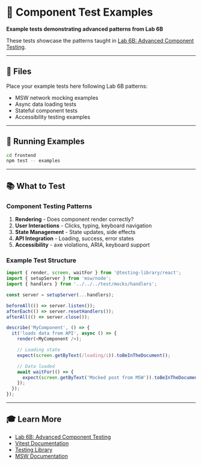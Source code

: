 # 🧪 Component Test Examples

**Example tests demonstrating advanced patterns from Lab 6B**

These tests showcase the patterns taught in [Lab 6B: Advanced Component Testing](../../../../labs/LAB_06B_Advanced_Component_Testing.md).

---

## 📁 Files

Place your example tests here following Lab 6B patterns:

- MSW network mocking examples
- Async data loading tests
- Stateful component tests
- Accessibility testing examples

---

## 🚀 Running Examples

```bash
cd frontend
npm test -- examples
```

---

## 📚 What to Test

### Component Testing Patterns

1. **Rendering** - Does component render correctly?
2. **User Interactions** - Clicks, typing, keyboard navigation
3. **State Management** - State updates, side effects
4. **API Integration** - Loading, success, error states
5. **Accessibility** - axe violations, ARIA, keyboard support

### Example Test Structure

```javascript
import { render, screen, waitFor } from '@testing-library/react';
import { setupServer } from 'msw/node';
import { handlers } from '../../../test/mocks/handlers';

const server = setupServer(...handlers);

beforeAll(() => server.listen());
afterEach(() => server.resetHandlers());
afterAll(() => server.close());

describe('MyComponent', () => {
  it('loads data from API', async () => {
    render(<MyComponent />);

    // Loading state
    expect(screen.getByText(/loading/i)).toBeInTheDocument();

    // Data loaded
    await waitFor(() => {
      expect(screen.getByText('Mocked post from MSW')).toBeInTheDocument();
    });
  });
});
```

---

## 🎓 Learn More

- [Lab 6B: Advanced Component Testing](../../../../labs/LAB_06B_Advanced_Component_Testing.md)
- [Vitest Documentation](https://vitest.dev/)
- [Testing Library](https://testing-library.com/)
- [MSW Documentation](https://mswjs.io/)

